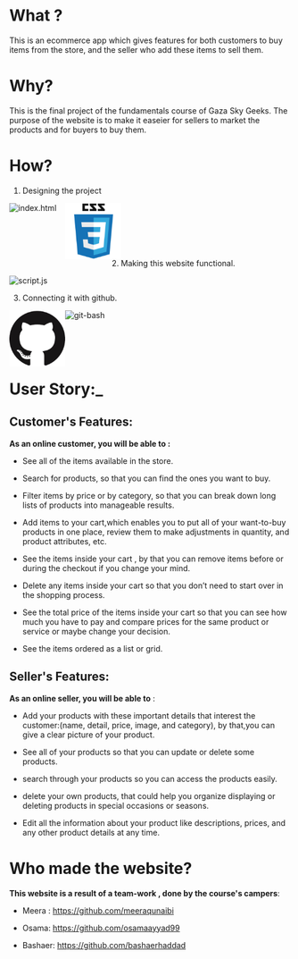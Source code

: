 # What ?
This is an ecommerce app which gives features for both customers to buy items from the store, and the seller who add these items to sell them.
# Why?
This is the final project of the fundamentals course of Gaza Sky Geeks. The purpose of the website is to make it easeier for sellers to market the products and for buyers to buy them.
# How?
1. Designing the project
<img  alt="index.html"  width="100px"  align= "left" src="https://user-images.githubusercontent.com/70339752/99193526-444c1280-2782-11eb-800d-79b1dfe1f4ba.png">
<img alt="style.css" width= "100px" align="left" src="https://raw.githubusercontent.com/github/explore/80688e429a7d4ef2fca1e82350fe8e3517d3494d/topics/css/css.png"> <br> <br> <br> <br> 

<br>

2. Making this website functional.


<img alt="script.js" width= "80px" 
src= "https://p1.hiclipart.com/preview/951/574/485/react-logo-javascript-redux-vuejs-angular-angularjs-expressjs-front-and-back-ends-png-clipart.jpg">

3. Connecting it with github.

<img alt="github" width= "100px"  align="left" src="https://raw.githubusercontent.com/github/explore/78df643247d429f6cc873026c0622819ad797942/topics/github/github.png">
<img alt="git-bash" width= "100px"  align="left"
src="https://user-images.githubusercontent.com/70339752/99193880-68105800-2784-11eb-8f80-d26ff914e62a.png"> <br>  <br> <br> <br> <br>




# User Story:_
## Customer's Features:
**As an online customer, you will be able to :**
* See all of the items available in the store.

* Search for products, so that you can find the ones you want to buy.
*  Filter items by price or by category, so that you can break down long lists of products into manageable results.
* Add items to your cart,which enables you to put all of your want-to-buy products in one place, review them to make adjustments in quantity, and product attributes, etc.
* See the items inside your cart , by that you can remove items before or during the checkout if you change your mind.
* Delete any items inside your cart so that you don’t need to start over in the shopping process.
* See the total price of the items inside your cart so that you can see how much you have to pay and compare prices for the same product or service or maybe change your decision. 
* See the items ordered as a list or grid.
## Seller's Features:
**As an online seller, you will be able to** : 

* Add your products with these important details that interest the customer:(name, detail, price, image, and category), by that,you can give a clear picture of your product.

* See all of your products so that you can update or delete some products.
* search through your products so you can access the products easily. 
* delete your own products, that could help you organize displaying or deleting products in special occasions or seasons.
* Edit all the information about your product like descriptions, prices, and any other product details at any time.
# Who made the website?
**This website is a result of a team-work , done by the course's campers**:
*  Meera : https://github.com/meeraqunaibi

*  Osama: https://github.com/osamaayyad99

*  Bashaer: https://github.com/bashaerhaddad